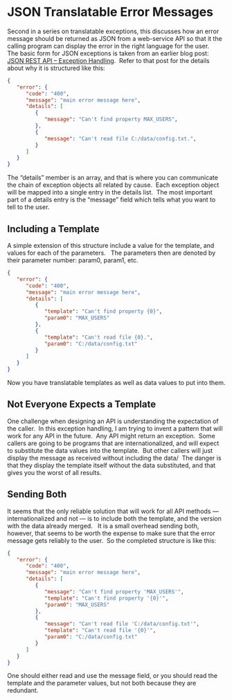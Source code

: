 #  JSON Translatable Error Messages

Second in a series on translatable exceptions, this discusses how an error message should be returned as JSON from a web-service API so that it the calling program can display the error in the right language for the user.  
The basic form for JSON exceptions is taken from an earlier blog post:  [JSON REST API – Exception Handling](https://agiletribe.purplehillsbooks.com/2015/09/16/json-rest-api-exception-handling/).  Refer to that post for the details about why it is structured like this:

```json
{
   "error": {
      "code": "400",
      "message": "main error message here",
      "details": [
         {
            "message": "Can't find property MAX_USERS",
         },
         {
            "message": "Can't read file C:/data/config.txt.",
         }
      ]
   }
}
```


The “details” member is an array, and that is where you can communicate the chain of exception objects all related by cause.  Each exception object will be mapped into a single entry in the details list.  The most important part of a details entry is the “message” field which tells what you want to tell to the user.

## Including a Template

A simple extension of this structure include a value for the template, and values for each of the parameters.   The parameters then are denoted by their parameter number: param0, param1, etc.

```json
{
   "error": {
      "code": "400",
      "message": "main error message here",
      "details": [
         {
            "template": "Can't find property {0}",
            "param0": "MAX_USERS"
         },
         {
            "template": "Can't read file {0}.",
            "param0": "C:/data/config.txt"
         }
      ]
   }
}
```


Now you have translatable templates as well as data values to put into them.

## Not Everyone Expects a Template

One challenge when designing an API is understanding the expectation of the caller.  In this exception handling, I am trying to invent a pattern that will work for any API in the future.  Any API might return an exception.  Some callers are going to be programs that are internationalized, and will expect to substitute the data values into the template.  But other callers will just display the message as received without including the data/  The danger is that they display the template itself without the data substituted, and that gives you the worst of all results.

## Sending Both

It seems that the only reliable solution that will work for all API methods — internationalized and not — is to include both the template, and the version with the data already merged.   It is a small overhead sending both, however, that seems to be worth the expense to make sure that the error message gets reliably to the user.  So the completed structure is like this:

```json
{
   "error": {
      "code": "400",
      "message": "main error message here",
      "details": [
         {
            "message": "Can't find property 'MAX_USERS'",
            "template": "Can't find property '{0}'",
            "param0": "MAX_USERS"
         },
         {
            "message": "Can't read file 'C:/data/config.txt'",
            "template": "Can't read file '{0}'",
            "param0": "C:/data/config.txt"
         }
      ]
   }
}
```


One should either read and use the message field, or you should read the template and the parameter values, but not both because they are redundant.